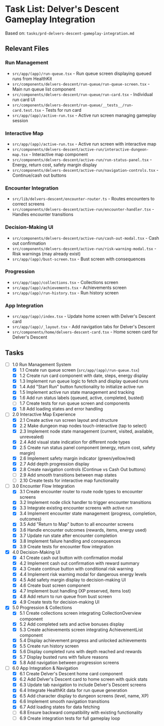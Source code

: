 # Task List: Delver's Descent Gameplay Integration

Based on: `tasks/prd-delvers-descent-gameplay-integration.md`

## Relevant Files

### Run Management

- `src/app/(app)/run-queue.tsx` - Run queue screen displaying queued runs from HealthKit
- `src/components/delvers-descent/run-queue/run-queue-screen.tsx` - Main run queue list component
- `src/components/delvers-descent/run-queue/run-card.tsx` - Individual run card UI
- `src/components/delvers-descent/run-queue/__tests__/run-card.test.tsx` - Tests for run card
- `src/app/(app)/active-run.tsx` - Active run screen managing gameplay session

### Interactive Map

- `src/app/(app)/active-run.tsx` - Active run screen with interactive map
- `src/components/delvers-descent/active-run/interactive-dungeon-map.tsx` - Interactive map component
- `src/components/delvers-descent/active-run/run-status-panel.tsx` - Energy, return cost, safety margin display
- `src/components/delvers-descent/active-run/navigation-controls.tsx` - Continue/cash out buttons

### Encounter Integration

- `src/lib/delvers-descent/encounter-router.ts` - Routes encounters to correct screens
- `src/components/delvers-descent/active-run/encounter-handler.tsx` - Handles encounter transitions

### Decision-Making UI

- `src/components/delvers-descent/active-run/cash-out-modal.tsx` - Cash out confirmation
- `src/components/delvers-descent/active-run/risk-warning-modal.tsx` - Risk warnings (may already exist)
- `src/app/(app)/bust-screen.tsx` - Bust screen with consequences

### Progression

- `src/app/(app)/collections.tsx` - Collections screen
- `src/app/(app)/achievements.tsx` - Achievements screen
- `src/app/(app)/run-history.tsx` - Run history screen

### App Integration

- `src/app/(app)/index.tsx` - Update home screen with Delver's Descent card
- `src/app/(app)/_layout.tsx` - Add navigation tabs for Delver's Descent
- `src/components/home/delvers-descent-card.tsx` - Home screen card for Delver's Descent

## Tasks

- [ ] 1.0 Run Management System
  - [x] 1.1 Create run queue screen (`src/app/(app)/run-queue.tsx`)
  - [x] 1.2 Create run card component with date, steps, energy display
  - [x] 1.3 Implement run queue logic to fetch and display queued runs
  - [x] 1.4 Add "Start Run" button functionality to initialize active run
  - [x] 1.5 Implement active run state management and tracking
  - [x] 1.6 Add run status labels (queued, active, completed, busted)
  - [ ] 1.7 Create tests for run queue screen and components
  - [x] 1.8 Add loading states and error handling

- [ ] 2.0 Interactive Map Experience
  - [x] 2.1 Create active run screen layout and structure
  - [x] 2.2 Make dungeon map nodes touch-interactive (tap to select)
  - [x] 2.3 Implement node state management (current, visited, available, unrevealed)
  - [x] 2.4 Add visual state indication for different node types
  - [x] 2.5 Create run status panel component (energy, return cost, safety margin)
  - [x] 2.6 Implement safety margin indicator (green/yellow/red)
  - [x] 2.7 Add depth progression display
  - [x] 2.8 Create navigation controls (Continue vs Cash Out buttons)
  - [ ] 2.9 Add smooth transitions between map states
  - [ ] 2.10 Create tests for interactive map functionality

- [ ] 3.0 Encounter Flow Integration
  - [x] 3.1 Create encounter router to route node types to encounter screens
  - [x] 3.2 Implement node click handler to trigger encounter transitions
  - [x] 3.3 Integrate existing encounter screens with active run
  - [x] 3.4 Implement encounter state management (progress, completion, outcomes)
  - [x] 3.5 Add "Return to Map" button to all encounter screens
  - [x] 3.6 Handle encounter outcomes (rewards, items, energy used)
  - [x] 3.7 Update run state after encounter completion
  - [x] 3.8 Implement failure handling and consequences
  - [x] 3.9 Create tests for encounter flow integration

- [x] 4.0 Decision-Making UI
  - [x] 4.1 Create cash out button with confirmation modal
  - [x] 4.2 Implement cash out confirmation with reward summary
  - [x] 4.3 Create continue button with conditional risk warning
  - [x] 4.4 Implement risk warning modal for dangerous energy levels
  - [x] 4.5 Add safety margin display to decision-making UI
  - [x] 4.6 Create bust screen component
  - [x] 4.7 Implement bust handling (XP preserved, items lost)
  - [x] 4.8 Add return to run queue from bust screen
  - [x] 4.9 Create tests for decision-making UI

- [x] 5.0 Progression & Collections
  - [x] 5.1 Create collections screen integrating CollectionOverview component
  - [x] 5.2 Add completed sets and active bonuses display
  - [x] 5.3 Create achievements screen integrating AchievementList component
  - [x] 5.4 Display achievement progress and unlocked achievements
  - [x] 5.5 Create run history screen
  - [x] 5.6 Display completed runs with depth reached and rewards
  - [x] 5.7 Display busted runs with failure reasons
  - [x] 5.8 Add navigation between progression screens

- [ ] 6.0 App Integration & Navigation
  - [x] 6.1 Create Delver's Descent home card component
  - [x] 6.2 Add Delver's Descent card to home screen with quick stats
  - [x] 6.3 Update tab navigation to include Delver's Descent screens
  - [x] 6.4 Integrate HealthKit data for run queue generation
  - [x] 6.5 Add character display to dungeon screens (level, name, XP)
  - [x] 6.6 Implement smooth navigation transitions
  - [x] 6.7 Add loading states for data fetching
  - [ ] 6.8 Ensure backward compatibility with existing functionality
  - [ ] 6.9 Create integration tests for full gameplay loop
